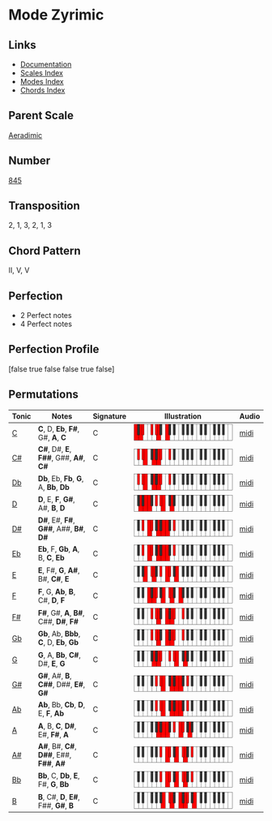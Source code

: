 # Mode Zyrimic

## Links

- [Documentation](README.md)
- [Scales Index](Scales.md)
- [Modes Index](Modes.md)
- [Chords Index](Chords.md)

## Parent Scale

[Aeradimic](ScaleAeradimic.md)

## Number

[845](https://ianring.com/musictheory/scales/845)

## Transposition

2, 1, 3, 2, 1, 3

## Chord Pattern

II, V, V

## Perfection

- 2 Perfect notes
- 4 Perfect notes

## Perfection Profile

[false true false false true false]

## Permutations

| Tonic | Notes | Signature | Illustration | Audio |
|-------|-------|-----------|--------------|-------|
| [C](ModeCNaturalZyrimic.md) | **C**, D, **Eb**, **F#**, G#, **A**, **C** | C | ![CNaturalZyrimic](ModeCNaturalZyrimic.png) | [midi](https://github.com/edipermadi/music/blob/main/docs/ModeCNaturalZyrimic.mid?raw=true) |
| [C#](ModeCSharpZyrimic.md) | **C#**, D#, **E**, **F##**, G##, **A#**, **C#** | C | ![CSharpZyrimic](ModeCSharpZyrimic.png) | [midi](https://github.com/edipermadi/music/blob/main/docs/ModeCSharpZyrimic.mid?raw=true) |
| [Db](ModeDFlatZyrimic.md) | **Db**, Eb, **Fb**, **G**, A, **Bb**, **Db** | C | ![DFlatZyrimic](ModeDFlatZyrimic.png) | [midi](https://github.com/edipermadi/music/blob/main/docs/ModeDFlatZyrimic.mid?raw=true) |
| [D](ModeDNaturalZyrimic.md) | **D**, E, **F**, **G#**, A#, **B**, **D** | C | ![DNaturalZyrimic](ModeDNaturalZyrimic.png) | [midi](https://github.com/edipermadi/music/blob/main/docs/ModeDNaturalZyrimic.mid?raw=true) |
| [D#](ModeDSharpZyrimic.md) | **D#**, E#, **F#**, **G##**, A##, **B#**, **D#** | C | ![DSharpZyrimic](ModeDSharpZyrimic.png) | [midi](https://github.com/edipermadi/music/blob/main/docs/ModeDSharpZyrimic.mid?raw=true) |
| [Eb](ModeEFlatZyrimic.md) | **Eb**, F, **Gb**, **A**, B, **C**, **Eb** | C | ![EFlatZyrimic](ModeEFlatZyrimic.png) | [midi](https://github.com/edipermadi/music/blob/main/docs/ModeEFlatZyrimic.mid?raw=true) |
| [E](ModeENaturalZyrimic.md) | **E**, F#, **G**, **A#**, B#, **C#**, **E** | C | ![ENaturalZyrimic](ModeENaturalZyrimic.png) | [midi](https://github.com/edipermadi/music/blob/main/docs/ModeENaturalZyrimic.mid?raw=true) |
| [F](ModeFNaturalZyrimic.md) | **F**, G, **Ab**, **B**, C#, **D**, **F** | C | ![FNaturalZyrimic](ModeFNaturalZyrimic.png) | [midi](https://github.com/edipermadi/music/blob/main/docs/ModeFNaturalZyrimic.mid?raw=true) |
| [F#](ModeFSharpZyrimic.md) | **F#**, G#, **A**, **B#**, C##, **D#**, **F#** | C | ![FSharpZyrimic](ModeFSharpZyrimic.png) | [midi](https://github.com/edipermadi/music/blob/main/docs/ModeFSharpZyrimic.mid?raw=true) |
| [Gb](ModeGFlatZyrimic.md) | **Gb**, Ab, **Bbb**, **C**, D, **Eb**, **Gb** | C | ![GFlatZyrimic](ModeGFlatZyrimic.png) | [midi](https://github.com/edipermadi/music/blob/main/docs/ModeGFlatZyrimic.mid?raw=true) |
| [G](ModeGNaturalZyrimic.md) | **G**, A, **Bb**, **C#**, D#, **E**, **G** | C | ![GNaturalZyrimic](ModeGNaturalZyrimic.png) | [midi](https://github.com/edipermadi/music/blob/main/docs/ModeGNaturalZyrimic.mid?raw=true) |
| [G#](ModeGSharpZyrimic.md) | **G#**, A#, **B**, **C##**, D##, **E#**, **G#** | C | ![GSharpZyrimic](ModeGSharpZyrimic.png) | [midi](https://github.com/edipermadi/music/blob/main/docs/ModeGSharpZyrimic.mid?raw=true) |
| [Ab](ModeAFlatZyrimic.md) | **Ab**, Bb, **Cb**, **D**, E, **F**, **Ab** | C | ![AFlatZyrimic](ModeAFlatZyrimic.png) | [midi](https://github.com/edipermadi/music/blob/main/docs/ModeAFlatZyrimic.mid?raw=true) |
| [A](ModeANaturalZyrimic.md) | **A**, B, **C**, **D#**, E#, **F#**, **A** | C | ![ANaturalZyrimic](ModeANaturalZyrimic.png) | [midi](https://github.com/edipermadi/music/blob/main/docs/ModeANaturalZyrimic.mid?raw=true) |
| [A#](ModeASharpZyrimic.md) | **A#**, B#, **C#**, **D##**, E##, **F##**, **A#** | C | ![ASharpZyrimic](ModeASharpZyrimic.png) | [midi](https://github.com/edipermadi/music/blob/main/docs/ModeASharpZyrimic.mid?raw=true) |
| [Bb](ModeBFlatZyrimic.md) | **Bb**, C, **Db**, **E**, F#, **G**, **Bb** | C | ![BFlatZyrimic](ModeBFlatZyrimic.png) | [midi](https://github.com/edipermadi/music/blob/main/docs/ModeBFlatZyrimic.mid?raw=true) |
| [B](ModeBNaturalZyrimic.md) | **B**, C#, **D**, **E#**, F##, **G#**, **B** | C | ![BNaturalZyrimic](ModeBNaturalZyrimic.png) | [midi](https://github.com/edipermadi/music/blob/main/docs/ModeBNaturalZyrimic.mid?raw=true) |
